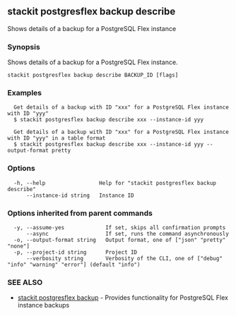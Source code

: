 ## stackit postgresflex backup describe

Shows details of a backup for a PostgreSQL Flex instance

### Synopsis

Shows details of a backup for a PostgreSQL Flex instance.

```
stackit postgresflex backup describe BACKUP_ID [flags]
```

### Examples

```
  Get details of a backup with ID "xxx" for a PostgreSQL Flex instance with ID "yyy"
  $ stackit postgresflex backup describe xxx --instance-id yyy

  Get details of a backup with ID "xxx" for a PostgreSQL Flex instance with ID "yyy" in a table format
  $ stackit postgresflex backup describe xxx --instance-id yyy --output-format pretty
```

### Options

```
  -h, --help                 Help for "stackit postgresflex backup describe"
      --instance-id string   Instance ID
```

### Options inherited from parent commands

```
  -y, --assume-yes             If set, skips all confirmation prompts
      --async                  If set, runs the command asynchronously
  -o, --output-format string   Output format, one of ["json" "pretty" "none"]
  -p, --project-id string      Project ID
      --verbosity string       Verbosity of the CLI, one of ["debug" "info" "warning" "error"] (default "info")
```

### SEE ALSO

* [stackit postgresflex backup](./stackit_postgresflex_backup.md)	 - Provides functionality for PostgreSQL Flex instance backups


